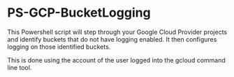 # PS-GCP-BucketLogging

This Powershell script will step through your Google Cloud Provider projects and identify buckets that do not have logging enabled. It then configures logging on those identified buckets.

This is done using the account of the user logged into the gcloud command line tool.
